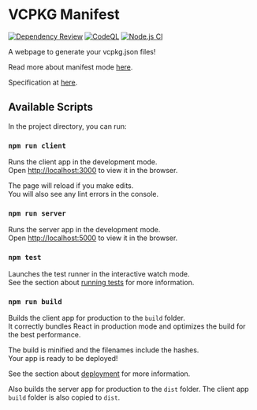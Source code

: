 # VCPKG Manifest

[![Dependency Review](https://github.com/lyquid/vcpkg-manifest/actions/workflows/dependency-review.yml/badge.svg)](https://github.com/lyquid/vcpkg-manifest/actions/workflows/dependency-review.yml) [![CodeQL](https://github.com/lyquid/vcpkg-manifest/actions/workflows/codeql-analysis.yml/badge.svg)](https://github.com/lyquid/vcpkg-manifest/actions/workflows/codeql-analysis.yml) [![Node.js CI](https://github.com/lyquid/vcpkg-manifest/actions/workflows/node.js.yml/badge.svg)](https://github.com/lyquid/vcpkg-manifest/actions/workflows/node.js.yml)

A webpage to generate your vcpkg.json files!

Read more about manifest mode [here](https://vcpkg.readthedocs.io/en/latest/users/manifests/).

Specification at [here](https://vcpkg.readthedocs.io/en/latest/specifications/manifests/).

## Available Scripts

In the project directory, you can run:

### `npm run client`

Runs the client app in the development mode.\
Open [http://localhost:3000](http://localhost:3000) to view it in the browser.

The page will reload if you make edits.\
You will also see any lint errors in the console.

### `npm run server`

Runs the server app in the development mode.\
Open [http://localhost:5000](http://localhost:5000) to view it in the browser.

### `npm test`

Launches the test runner in the interactive watch mode.\
See the section about [running tests](https://facebook.github.io/create-react-app/docs/running-tests) for more information.

### `npm run build`

Builds the client app for production to the `build` folder.\
It correctly bundles React in production mode and optimizes the build for the best performance.

The build is minified and the filenames include the hashes.\
Your app is ready to be deployed!

See the section about [deployment](https://facebook.github.io/create-react-app/docs/deployment) for more information.

Also builds the server app for production to the `dist` folder. The client app `build` folder is also copied to `dist`.
